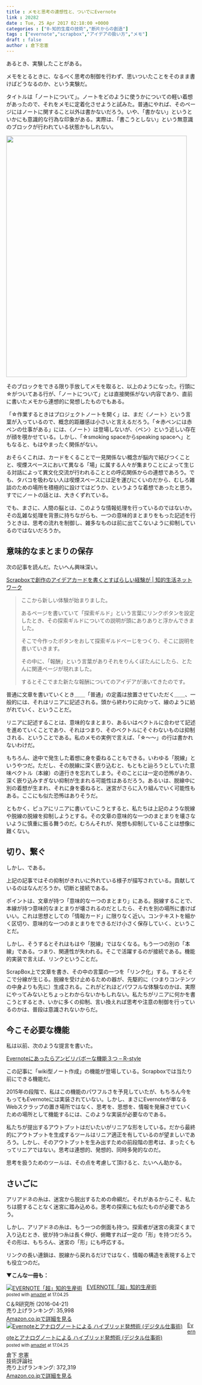 ```yaml
---
title : メモと思考の連想性と、ついでにEvernote
link : 20282
date : Tue, 25 Apr 2017 02:18:00 +0000
categories : ["0-知的生産の技術","断片からの創造"]
tags : ["evernote","scrapbox","アイデアの扱い方","メモ"]
draft : false
author : 倉下忠憲
---
```


あるとき、実験したことがある。

メモをとるときに、なるべく思考の制御を行わず、思いついたことをそのまま書けばどうなるのか、という実験だ。

タイトルは「ノートについて」。ノートをどのように使うかについての軽い着想があったので、それをメモに定着化させようと試みた。普通にやれば、そのページにはノートに関すること以外は書かないだろう。いや、「書かない」というといかにも意識的な行為な印象がある。実際は、「書こうとしない」という無意識のブロックが行われている状態かもしれない。

<a href="https://rashita.net/blog/?attachment_id=20284" rel="attachment wp-att-20284"><img src="https://rashita.net/blog/wp-content/uploads/2017/04/IMG_7387.jpg" alt="" width="480" height="640" class="alignnone size-full wp-image-20284" /></a>

そのブロックをできる限り手放してメモを取ると、以上のようになった。行頭に☆がついてある行が、「ノートについて」とは直接関係がない内容であり、直前に書いたメモから連想的に発想したものでもある。

「☆作業するときはプロジェクトノートを開く」は、まだ〈ノート〉という言葉が入っているので、概念的距離感は小さいと言えるだろう。「☆赤ペンには赤ペンの仕事がある」には、〈ノート〉は登場しないが、〈ペン〉という近しい存在が顔を覗かせている。しかし、「☆smoking spaceからspeaking spaceへ」ともなると、もはやまったく関係がない。

おそらくこれは、カードをくることで一見関係ない概念が脳内で結びつくことと、喫煙スペースにおいて異なる「場」に属する人々が集まりことによって生じる対話によって異文化交流が行われることとの呼応関係からの連想であろう。でも、タバコを吸わない人は喫煙スペースには足を運びにくいのだから、むしろ雑談のための場所を積極的に設けてはどうか、というような着想であったと思う。すでにノートの話とは、大きくずれている。

でも、まさに、人間の脳とは、このような情報処理を行っているのではないか。その乱雑な処理を背景に持ちながらも、一つの意味的まとまりをもった記述を行うときは、思考の流れを制御し、雑多なものは前に出てこないように抑制しているのではないだろうか。

<h2>意味的なまとまりの保存</h2>

次の記事を読んだ。たいへん興味深い。

<a href="http://lala.idea4u.net/archives/108440658">Scrapboxで創作のアイデアカードを書くとすばらしい経験が | 知的生活ネットワーク</a>

<blockquote>
ここから新しい体験が始まりました。

あるページを書いていて「探索ギルド」という言葉にリンクボタンを設定したとき、その探索ギルドについての説明が頭にありありと浮かんできました。

そこで今作ったボタンをおして探索ギルドぺーじをつくり、そこに説明を書いていきます。

その中に、「報酬」という言葉がありそれをりんくぼたんにしたら、とたんに関連ページが現れました。

するとそこでまた新たな報酬についてのアイデアが湧いてきたのです。
</blockquote>

普通に文章を書いていくとき＿＿「普通」の定義は放置させていただく＿＿、一般的には、それはリニアに記述される。頭から終わりに向かって、線のように紡がれていく、ということだ。

リニアに記述することは、意味的なまとまり、あるいはベクトルに合わせて記述を進めていくことであり、それはつまり、そのベクトルにそぐわないものは抑制される、ということである。私のメモの実例で言えば、「☆〜〜」の行は書かれないわけだ。

もちろん、途中で発生した着想に身を委ねることもできる。いわゆる「脱線」というやつだ。ただし、その脱線に深く嵌り込むと、もともと辿ろうとしていた意味ベクトル（本線）の道行きを忘れてしまう。そのことには一定の恐怖があり、深く嵌り込みすぎない抑制が生まれる可能性はあるだろう。あるいは、脱線中に別の着想が生まれ、それに身を委ねると、迷宮がさらに入り組んでいく可能性もある。ここにも似た恐怖はありそうだ。

ともかく、ピュアにリニアに書いていこうとすると、私たちは上記のような脱線や脱線の脱線を抑制しようとする。その文章の意味的な一つのまとまりを壊さないように慎重に振る舞うのだ。むろんそれが、発想も抑制していることは想像に難くない。

<h2>切り、繋ぐ</h2>

しかし、である。

上記の記事ではその抑制がきれいに外れている様子が描写されている。貢献しているのはなんだろうか。切断と接続である。

ポイントは、文章が持つ「意味的な一つのまとまり」にある。脱線することで、本線が持つ意味的なまとまりが壊されるのだとしたら、それを別の場所に書けばいい。これは思想としての「情報カード」に限りなく近い。コンテキストを細かく区切り、意味的な一つのまとまりをできるだけ小さく保存していく、ということだ。

しかし、そうするとそれはもはや「脱線」ではなくなる。もう一つの別の「本線」である。つまり、関連性が失われる。そこで活躍するのが接続である。機能的実装で言えば、リンクということだ。

ScrapBox上で文章を書き、その中の言葉の一つを「リンク化」する。するとそこで分線が生じる。脱線を受け止めるための器が、先駆的に（つまりコンテンツの中身よりも先に）生成される。これがどれほどパワフルな体験なのかは、実際にやってみないとちょっとわからないかもしれない。私たちがリニアに何かを書こうとするとき、いかに多くの抑制、言い換えれば思考や注意の制御を行っているのかは、普段は意識されないからだ。

<h2>今こそ必要な機能</h2>

私は以前、次のような提言を書いた。

<a href="https://rashita.net/blog/?p=16722">Evernoteにあったらアンビリバボーな機能３つ – R-style</a>

この記事に「wiki型ノート作成」の機能が登場している。Scrapboxでは当たり前にできる機能だ。

2015年の段階で、私はこの機能のパワフルさを予見していたが、もちろん今をもってもEvernoteには実装されていない。しかし、まさにEvernoteが単なるWebスクラップの置き場所ではなく、思考を、思想を、情報を発展させていくための場所として機能するには、このような実装が必要なのである。

私たちが提出するアウトプットはだいたいがリニアな形をしている。だから最終的にアウトプットを生成するツールはリニア適正を有しているのが望ましいであろう。しかし、そのアウトプットを生み出すための前段階の思考は、まったくもってリニアではない。思考は連想的、発想的、同時多発的なのだ。

思考を扱うためのツールは、その点を考慮して頂けると、たいへん助かる。

<h2>さいごに</h2>

アリアドネの糸は、迷宮から脱出するための命綱だ。それがあるからこそ、私たちは臆することなく迷宮に踏み込める。思考の探索にも似たものが必要であろう。

しかし、アリアドネの糸は、もう一つの側面も持つ。探索者が迷宮の奥深くまで入り込むとき、彼が持つ糸は長く伸び、俯瞰すれば一定の「形」を持つだろう。その形は、もちろん、迷宮の「形」にも呼応する。

リンクの長い連鎖は、脱線から戻れるだけではなく、情報の構造を表現する上でも役立つのだ。

<strong>▼こんな一冊も：</strong>

<div class="amazlet-box" style="margin-bottom:0px;"><div class="amazlet-image" style="float:left;margin:0px 12px 1px 0px;"><a href="http://www.amazon.co.jp/exec/obidos/ASIN/B01EL08HW2/rashita1000-22/ref=nosim/" name="amazletlink" target="_blank"><img src="https://images-fe.ssl-images-amazon.com/images/I/51i02uyvjAL._SL160_.jpg" alt="EVERNOTE「超」知的生産術" style="border: none;" /></a></div><div class="amazlet-info" style="line-height:120%; margin-bottom: 10px"><div class="amazlet-name" style="margin-bottom:10px;line-height:120%"><a href="http://www.amazon.co.jp/exec/obidos/ASIN/B01EL08HW2/rashita1000-22/ref=nosim/" name="amazletlink" target="_blank">EVERNOTE「超」知的生産術</a><div class="amazlet-powered-date" style="font-size:80%;margin-top:5px;line-height:120%">posted with <a href="http://www.amazlet.com/" title="amazlet" target="_blank">amazlet</a> at 17.04.25</div></div><div class="amazlet-detail">C＆R研究所 (2016-04-21)<br />売り上げランキング: 35,998<br /></div><div class="amazlet-sub-info" style="float: left;"><div class="amazlet-link" style="margin-top: 5px"><a href="http://www.amazon.co.jp/exec/obidos/ASIN/B01EL08HW2/rashita1000-22/ref=nosim/" name="amazletlink" target="_blank">Amazon.co.jpで詳細を見る</a></div></div></div><div class="amazlet-footer" style="clear: left"></div></div>

<div class="amazlet-box" style="margin-bottom:0px;"><div class="amazlet-image" style="float:left;margin:0px 12px 1px 0px;"><a href="http://www.amazon.co.jp/exec/obidos/ASIN/4774151505/rashita1000-22/ref=nosim/" name="amazletlink" target="_blank"><img src="https://images-fe.ssl-images-amazon.com/images/I/41kEDq5iQ6L._SL160_.jpg" alt="Evernoteとアナログノートによる ハイブリッド発想術 (デジタル仕事術)" style="border: none;" /></a></div><div class="amazlet-info" style="line-height:120%; margin-bottom: 10px"><div class="amazlet-name" style="margin-bottom:10px;line-height:120%"><a href="http://www.amazon.co.jp/exec/obidos/ASIN/4774151505/rashita1000-22/ref=nosim/" name="amazletlink" target="_blank">Evernoteとアナログノートによる ハイブリッド発想術 (デジタル仕事術)</a><div class="amazlet-powered-date" style="font-size:80%;margin-top:5px;line-height:120%">posted with <a href="http://www.amazlet.com/" title="amazlet" target="_blank">amazlet</a> at 17.04.25</div></div><div class="amazlet-detail">倉下 忠憲 <br />技術評論社 <br />売り上げランキング: 372,319<br /></div><div class="amazlet-sub-info" style="float: left;"><div class="amazlet-link" style="margin-top: 5px"><a href="http://www.amazon.co.jp/exec/obidos/ASIN/4774151505/rashita1000-22/ref=nosim/" name="amazletlink" target="_blank">Amazon.co.jpで詳細を見る</a></div></div></div><div class="amazlet-footer" style="clear: left"></div></div>

